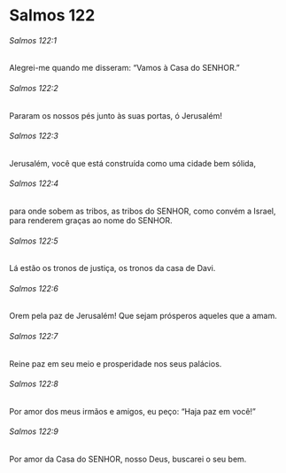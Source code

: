 # Salmos 122

###### Salmos 122:1

Alegrei-me quando me disseram: “Vamos à Casa do SENHOR.”

###### Salmos 122:2

Pararam os nossos pés junto às suas portas, ó Jerusalém!

###### Salmos 122:3

Jerusalém, você que está construída como uma cidade bem sólida,

###### Salmos 122:4

para onde sobem as tribos, as tribos do SENHOR, como convém a Israel, para renderem graças ao nome do SENHOR.

###### Salmos 122:5

Lá estão os tronos de justiça, os tronos da casa de Davi.

###### Salmos 122:6

Orem pela paz de Jerusalém! Que sejam prósperos aqueles que a amam.

###### Salmos 122:7

Reine paz em seu meio e prosperidade nos seus palácios.

###### Salmos 122:8

Por amor dos meus irmãos e amigos, eu peço: “Haja paz em você!”

###### Salmos 122:9

Por amor da Casa do SENHOR, nosso Deus, buscarei o seu bem.

